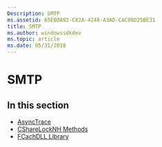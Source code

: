 ```yaml
---
Description: SMTP
ms.assetid: 65EB0A92-C82A-4248-A3AD-CAC89D25BE31
title: SMTP
ms.author: windowssdkdev
ms.topic: article
ms.date: 05/31/2018
---
```


# SMTP

## In this section

-   [AsyncTrace](asynctrace.md)
-   [CShareLockNH Methods](csharelocknh-methods.md)
-   [FCachDLL Library](fcachdll-library.md)

 

 



